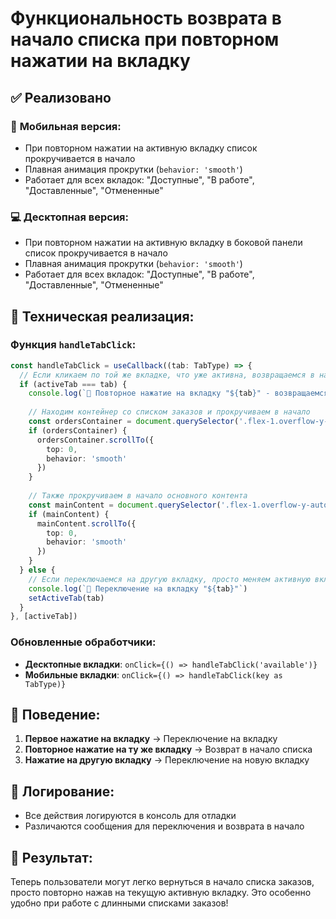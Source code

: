 # Функциональность возврата в начало списка при повторном нажатии на вкладку

## ✅ Реализовано

### 📱 **Мобильная версия:**
- При повторном нажатии на активную вкладку список прокручивается в начало
- Плавная анимация прокрутки (`behavior: 'smooth'`)
- Работает для всех вкладок: "Доступные", "В работе", "Доставленные", "Отмененные"

### 💻 **Десктопная версия:**
- При повторном нажатии на активную вкладку в боковой панели список прокручивается в начало
- Плавная анимация прокрутки (`behavior: 'smooth'`)
- Работает для всех вкладок: "Доступные", "В работе", "Доставленные", "Отмененные"

## 🔧 **Техническая реализация:**

### **Функция `handleTabClick`:**
```typescript
const handleTabClick = useCallback((tab: TabType) => {
  // Если кликаем по той же вкладке, что уже активна, возвращаемся в начало списка
  if (activeTab === tab) {
    console.log(`🔄 Повторное нажатие на вкладку "${tab}" - возвращаемся в начало списка`)
    
    // Находим контейнер со списком заказов и прокручиваем в начало
    const ordersContainer = document.querySelector('.flex-1.overflow-y-auto.custom-scrollbar')
    if (ordersContainer) {
      ordersContainer.scrollTo({
        top: 0,
        behavior: 'smooth'
      })
    }
    
    // Также прокручиваем в начало основного контента
    const mainContent = document.querySelector('.flex-1.overflow-y-auto')
    if (mainContent) {
      mainContent.scrollTo({
        top: 0,
        behavior: 'smooth'
      })
    }
  } else {
    // Если переключаемся на другую вкладку, просто меняем активную вкладку
    console.log(`🔄 Переключение на вкладку "${tab}"`)
    setActiveTab(tab)
  }
}, [activeTab])
```

### **Обновленные обработчики:**
- **Десктопные вкладки**: `onClick={() => handleTabClick('available')}`
- **Мобильные вкладки**: `onClick={() => handleTabClick(key as TabType)}`

## 🎯 **Поведение:**

1. **Первое нажатие на вкладку** → Переключение на вкладку
2. **Повторное нажатие на ту же вкладку** → Возврат в начало списка
3. **Нажатие на другую вкладку** → Переключение на новую вкладку

## 📝 **Логирование:**
- Все действия логируются в консоль для отладки
- Различаются сообщения для переключения и возврата в начало

## 🚀 **Результат:**
Теперь пользователи могут легко вернуться в начало списка заказов, просто повторно нажав на текущую активную вкладку. Это особенно удобно при работе с длинными списками заказов!
